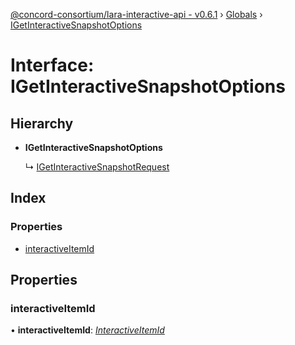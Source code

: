[@concord-consortium/lara-interactive-api - v0.6.1](../README.md) › [Globals](../globals.md) › [IGetInteractiveSnapshotOptions](igetinteractivesnapshotoptions.md)

# Interface: IGetInteractiveSnapshotOptions

## Hierarchy

* **IGetInteractiveSnapshotOptions**

  ↳ [IGetInteractiveSnapshotRequest](igetinteractivesnapshotrequest.md)

## Index

### Properties

* [interactiveItemId](igetinteractivesnapshotoptions.md#interactiveitemid)

## Properties

###  interactiveItemId

• **interactiveItemId**: *[InteractiveItemId](../globals.md#interactiveitemid)*
